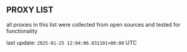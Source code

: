 ## PROXY LIST

all proxies in this list were collected from open sources and tested for functionality

last update: `2025-01-25 12:04:06.831101+00:00` UTC